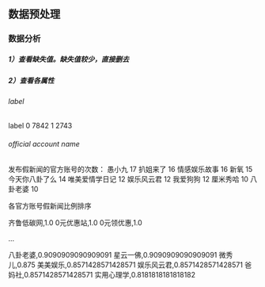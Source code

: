 ## 数据预处理

### 数据分析

##### 1）查看缺失值。缺失值较少，直接删去

##### 2）查看各属性

###### label

label
0    7842
1    2743

###### official account name

发布假新闻的官方账号的次数：
愚小九        17
扒姐来了       16
情感娱乐故事     16
新氧         15
今天你八卦了么    14
唯美爱情学日记    12
娱乐风云君      12
我爱狗狗       12
厘米秀哈       10
八卦老婆       10



各官方账号假新闻比例排序

齐鲁低碳网,1.0
0元优惠站,1.0
0元领优惠,1.0

...

八卦老婆,0.9090909090909091
星云一佛,0.9090909090909091
微秀儿,0.875
美美娱乐,0.8571428571428571
娱乐风云君,0.8571428571428571
爸妈社,0.8571428571428571
实用心理学,0.8181818181818182